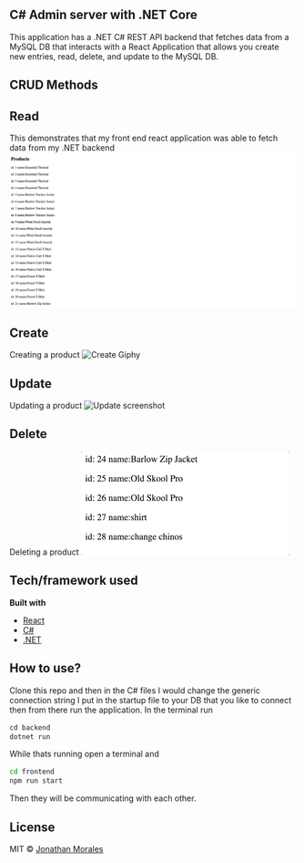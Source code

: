 ## C# Admin server with .NET Core
This application has a .NET C# REST API backend that fetches data from a MySQL DB that interacts with a React Application that allows you create new entries, read, delete, and update to the MySQL DB.
 
## CRUD Methods

## Read
This demonstrates that my front end react application was able to fetch data from my .NET backend
![Read screenshot](./docs/screenshots/Read.png)

## Create
Creating a product
![Create Giphy](./docs/screenshots/create.gif)

## Update
Updating a product
![Update screenshot](./docs/screenshots/update.gif)

## Delete
Deleting a product
![Delete Screenshot](./docs/screenshots/delete.gif)



## Tech/framework used

<b>Built with</b>
- [React](https://reactjs.org/)
- [C#](https://docs.microsoft.com/en-us/dotnet/csharp/)
- [.NET](https://docs.microsoft.com/en-us/dotnet/)

## How to use?
Clone this repo and then in the C# files I would change the generic connection string I put in the startup file to your DB that you like to connect then from there run the application. 
In the terminal run

```
cd backend
dotnet run
```
While thats running open a terminal and 

```bash
cd frontend
npm run start
```

Then they will be communicating with each other.


## License

MIT © [Jonathan Morales]()

